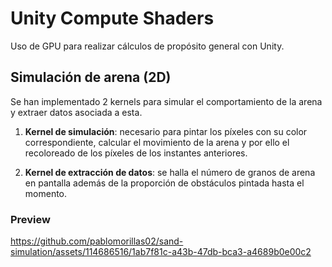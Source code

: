 ﻿# Unity Compute Shaders

Uso de GPU para realizar cálculos de propósito general con Unity.

## Simulación de arena (2D)

Se han implementado 2 kernels para simular el comportamiento de la arena y extraer datos asociada a esta.

1. **Kernel de simulación**: necesario para pintar los píxeles con su color correspondiente, calcular el movimiento de la arena y por ello el recoloreado de los píxeles de los instantes anteriores.

2. **Kernel de extracción de datos**: se halla el número de granos de arena en pantalla además de la proporción de obstáculos pintada hasta el momento.

### Preview

https://github.com/pablomorillas02/sand-simulation/assets/114686516/1ab7f81c-a43b-47db-bca3-a4689b0e00c2
